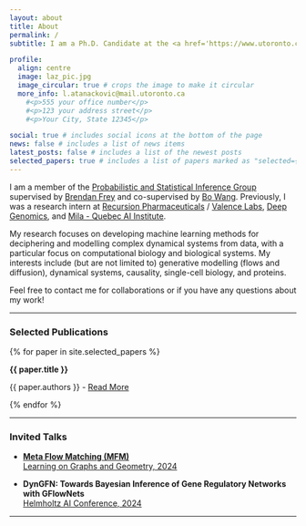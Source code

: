 ```yaml
---
layout: about
title: About
permalink: /
subtitle: I am a Ph.D. Candidate at the <a href='https://www.utoronto.ca/'>University of Toronto</a> in <a href='https://www.ece.utoronto.ca/'>The Department of Electrical & Computer Engineering</a> and the <a href='https://vectorinstitute.ai/'>Vector Institute</a>.

profile:
  align: centre
  image: laz_pic.jpg
  image_circular: true # crops the image to make it circular
  more_info: l.atanackovic@mail.utoronto.ca
    #<p>555 your office number</p>
    #<p>123 your address street</p>
    #<p>Your City, State 12345</p>

social: true # includes social icons at the bottom of the page
news: false # includes a list of news items
latest_posts: false # includes a list of the newest posts
selected_papers: true # includes a list of papers marked as "selected={true}"
---
```


I am a member of the <a href='https://psi.toronto.edu/'>Probabilistic and Statistical Inference Group</a> supervised by <a href='https://psi.toronto.edu/~frey/'>Brendan Frey</a> and co-supervised by <a href='https://wanglab.ai/people.html'>Bo Wang</a>. Previously, I was a research intern at <a href='https://www.recursion.com/'>Recursion Pharmaceuticals</a> / <a href='https://www.valencelabs.com/'>Valence Labs</a>, <a href='https://www.deepgenomics.com/'>Deep Genomics</a>, and <a href='https://mila.quebec/en/'>Mila - Quebec AI Institute</a>.

My research focuses on developing machine learning methods for deciphering and modelling complex dynamical systems from data, with a particular focus on computational biology and biological systems. My interests include (but are not limited to) generative modelling (flows and diffusion), dynamical systems, causality, single-cell biology, and proteins.

Feel free to contact me for collaborations or if you have any questions about my work!

---

### Selected Publications
{% for paper in site.selected_papers %}
  <p><strong>{{ paper.title }}</strong></p>
  <p>{{ paper.authors }} - <a href="{{ paper.url }}">Read More</a></p>
{% endfor %}

---

### Invited Talks

- **[Meta Flow Matching (MFM)](https://www.youtube.com/watch?v=-4Av5IEc_Wc)**  
  [Learning on Graphs and Geometry, 2024](https://portal.valencelabs.com/logg) 

- **DynGFN: Towards Bayesian Inference of Gene Regulatory Networks with GFlowNets**  
  [Helmholtz AI Conference, 2024 ](https://haicon24.de/)  

---
